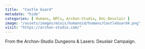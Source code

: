 ```yaml
---
title:  "Castle Guard"
metadate: "hide"
categories: [ Humans, NPCs, Archon-Studio, DnL-Deuslair ]
image: "/assets/images/minis/humanoid/humans/CastleGuard4.png"
visit: "https://archon-studio.com/"
---
```

From the Archon-Studio Dungeons & Lasers: Deuslair Campaign.